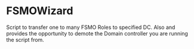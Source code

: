 # FSMOWizard

Script to transfer one to many FSMO Roles to specified DC.  Also and provides the opportunity to demote the Domain controller you are running the script from.
